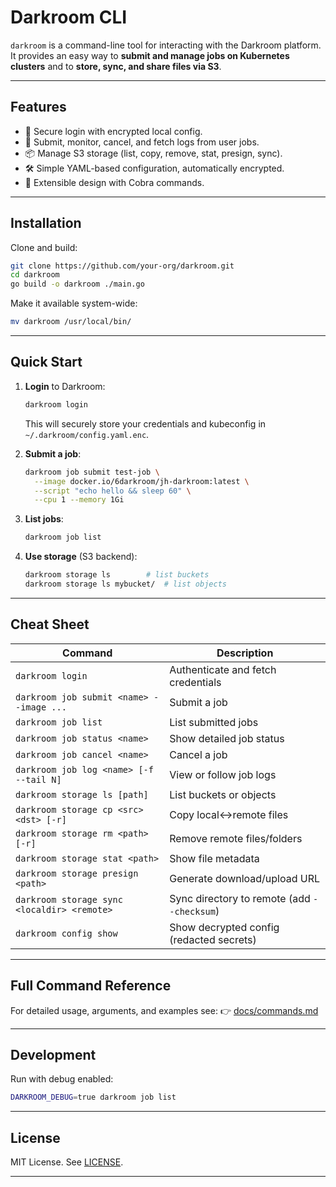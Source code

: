 # Darkroom CLI

`darkroom` is a command-line tool for interacting with the Darkroom platform.  
It provides an easy way to **submit and manage jobs on Kubernetes clusters** and to **store, sync, and share files via S3**.

---

## Features

- 🔐 Secure login with encrypted local config.  
- 🚀 Submit, monitor, cancel, and fetch logs from user jobs.  
- 📦 Manage S3 storage (list, copy, remove, stat, presign, sync).  
- 🛠 Simple YAML-based configuration, automatically encrypted.  
- 🧩 Extensible design with Cobra commands.

---

## Installation

Clone and build:

```bash
git clone https://github.com/your-org/darkroom.git
cd darkroom
go build -o darkroom ./main.go
````

Make it available system-wide:

```bash
mv darkroom /usr/local/bin/
```

---

## Quick Start

1. **Login** to Darkroom:

   ```bash
   darkroom login
   ```

   This will securely store your credentials and kubeconfig in
   `~/.darkroom/config.yaml.enc`.

2. **Submit a job**:

   ```bash
   darkroom job submit test-job \
     --image docker.io/6darkroom/jh-darkroom:latest \
     --script "echo hello && sleep 60" \
     --cpu 1 --memory 1Gi
   ```

3. **List jobs**:

   ```bash
   darkroom job list
   ```

4. **Use storage** (S3 backend):

   ```bash
   darkroom storage ls        # list buckets
   darkroom storage ls mybucket/  # list objects
   ```

---

## Cheat Sheet

| Command                                     | Description                                 |
| ------------------------------------------- | ------------------------------------------- |
| `darkroom login`                            | Authenticate and fetch credentials          |
| `darkroom job submit <name> --image ...`    | Submit a job                                |
| `darkroom job list`                         | List submitted jobs                         |
| `darkroom job status <name>`                | Show detailed job status                    |
| `darkroom job cancel <name>`                | Cancel a job                                |
| `darkroom job log <name> [-f --tail N]`     | View or follow job logs                     |
| `darkroom storage ls [path]`                | List buckets or objects                     |
| `darkroom storage cp <src> <dst> [-r]`      | Copy local↔remote files                     |
| `darkroom storage rm <path> [-r]`           | Remove remote files/folders                 |
| `darkroom storage stat <path>`              | Show file metadata                          |
| `darkroom storage presign <path>`           | Generate download/upload URL                |
| `darkroom storage sync <localdir> <remote>` | Sync directory to remote (add `--checksum`) |
| `darkroom config show`                      | Show decrypted config (redacted secrets)    |

---

## Full Command Reference

For detailed usage, arguments, and examples see:
👉 [docs/commands.md](docs/commands.md)

---

## Development

Run with debug enabled:

```bash
DARKROOM_DEBUG=true darkroom job list
```

---

## License

MIT License. See [LICENSE](LICENSE).

---
